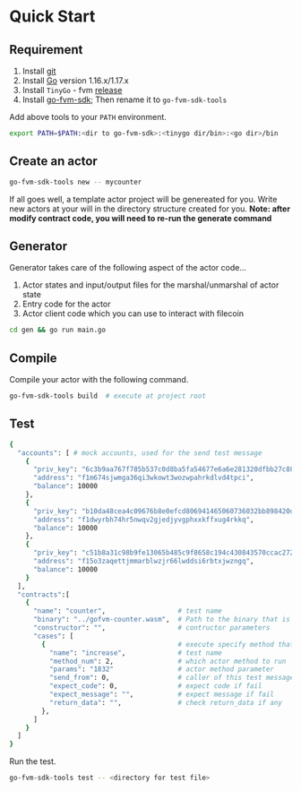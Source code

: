 # Quick Start

## Requirement

1. Install [git](https://github.com/git-guides/install-git) 
2. Install [Go](https://github.com/git-guides/install-git) version 1.16.x/1.17.x
3. Install `TinyGo` - fvm [release](https://github.com/ipfs-force-community/tinygo/tags)
4. Install [go-fvm-sdk](https://github.com/ipfs-force-community/go-fvm-sdk/releases); Then rename it to `go-fvm-sdk-tools`

Add above tools to your ```PATH``` environment.
```bash
export PATH=$PATH:<dir to go-fvm-sdk>:<tinygo dir/bin>:<go dir>/bin
```

## Create an actor

```sh
go-fvm-sdk-tools new -- mycounter
```

If all goes well, a template actor project will be genereated for you. Write new actors at your will in the directory structure created for you. **Note: after modify contract code, you will need to re-run the generate command**

## Generator

Generator takes care of the following aspect of the actor code...

1. Actor states and input/output files for the marshal/unmarshal of actor state
2. Entry code for the actor
3. Actor client code which you can use to interact with filecoin

```sh
cd gen && go run main.go
```

## Compile

Compile your actor with the following command.
```sh
go-fvm-sdk-tools build  # execute at project root
```

## Test

```sh
{
  "accounts": [ # mock accounts, used for the send test message
    {
      "priv_key": "6c3b9aa767f785b537c0d8ba5fa54677e6a6e281320dfbb27c889b8fa460670f",
      "address": "f1m674sjwmga36qi3wkowt3wozwpahrkdlvd4tpci",
      "balance": 10000
    },
    {
      "priv_key": "b10da48cea4c09676b8e0efcd806941465060736032bb898420d0863dca72538",
      "address": "f1dwyrbh74hr5nwqv2gjedjyvgphxxkffxug4rkkq",
      "balance": 10000
    },
    {
      "priv_key": "c51b8a31c98b9fe13065b485c9f8658c194c430843570ccac2720a3b30b47adb",
      "address": "f15o3zaqettjmmarblwzjr66lwddsi6rbtxjwzngq",
      "balance": 10000
    }
  ],
  "contracts":[
    {
      "name": "counter",                  # test name
      "binary": "../gofvm-counter.wasm",  # Path to the binary that is generated during compile step
      "constructor": "",                  # contructor parameters
      "cases": [
        {                                 # execute specify method that defined in actor
          "name": "increase",             # test name
          "method_num": 2,                # which actor method to run
          "params": "1832"                # actor method parameter
          "send_from": 0,                 # caller of this test message
          "expect_code": 0,               # expect code if fail
          "expect_message": "",           # expect message if fail
          "return_data": "",              # check return_data if any
        },
      ]
    }
  ]
}
```

Run the test.
```sh
go-fvm-sdk-tools test -- <directory for test file>
```

